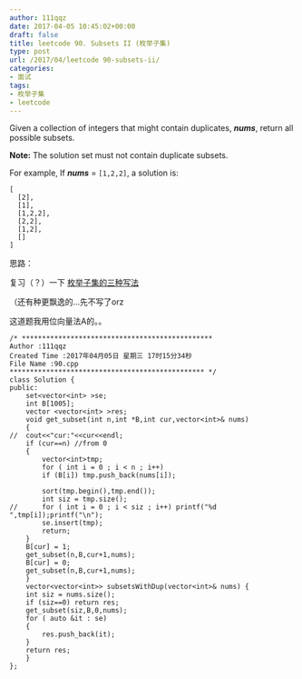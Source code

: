 ```yaml
---
author: 111qqz
date: 2017-04-05 10:45:02+00:00
draft: false
title: leetcode 90. Subsets II (枚举子集)
type: post
url: /2017/04/leetcode 90-subsets-ii/
categories:
- 面试
tags:
- 枚举子集
- leetcode
---
```


Given a collection of integers that might contain duplicates, **_nums_**, return all possible subsets.

**Note:** The solution set must not contain duplicate subsets.

For example,
If **_nums_** = `[1,2,2]`, a solution is:

    
    [
      [2],
      [1],
      [1,2,2],
      [2,2],
      [1,2],
      []
    ]




思路：

复习（？）一下 [枚举子集的三种写法](http://blog.csdn.net/tczxw/article/details/47394903)

（还有种更飘逸的...先不写了orz

这道题我用位向量法A的。。

    
    /* ***********************************************
    Author :111qqz
    Created Time :2017年04月05日 星期三 17时15分34秒
    File Name :90.cpp
    ************************************************ */
    class Solution {
    public:
        set<vector<int> >se;
        int B[1005];
        vector <vector<int> >res;
        void get_subset(int n,int *B,int cur,vector<int>& nums)
        {
    //	cout<<"cur:"<<cur<<endl;
    	if (cur==n) //from 0
    	{
    	    vector<int>tmp;
    	    for ( int i = 0 ; i < n ; i++)
    		if (B[i]) tmp.push_back(nums[i]);
    
    	    sort(tmp.begin(),tmp.end());
    	    int siz = tmp.size();
    //	    for ( int i = 0 ; i < siz ; i++) printf("%d ",tmp[i]);printf("\n");
    	    se.insert(tmp);
    	    return;
    	}
    	B[cur] = 1;
    	get_subset(n,B,cur+1,nums);
    	B[cur] = 0;
    	get_subset(n,B,cur+1,nums);
        }
        vector<vector<int>> subsetsWithDup(vector<int>& nums) {
    	int siz = nums.size();
    	if (siz==0) return res;
    	get_subset(siz,B,0,nums);
    	for ( auto &it : se)
    	{
    	    res.push_back(it);
    	}
    	return res;
        }
    };
    



